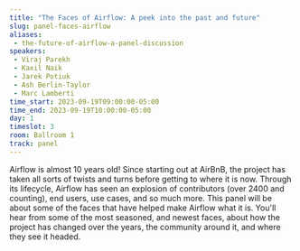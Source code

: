 ```yaml
---
title: "The Faces of Airflow: A peek into the past and future"
slug: panel-faces-airflow
aliases:
 - the-future-of-airflow-a-panel-discussion
speakers:
 - Viraj Parekh
 - Kaxil Naik
 - Jarek Potiuk
 - Ash Berlin-Taylor
 - Marc Lamberti
time_start: 2023-09-19T09:00:00-05:00
time_end: 2023-09-19T10:00:00-05:00
day: 1
timeslot: 3
room: Ballroom 1
track: panel
---
```


Airflow is almost 10 years old! Since starting out at AirBnB, the project has taken all sorts of twists and turns before getting to where it is now. Through its lifecycle, Airflow has seen an explosion of contributors (over 2400 and counting), end users, use cases, and so much more. This panel will be about some of the faces that have helped make Airflow what it is. You'll hear from some of the most seasoned, and newest faces, about how the project has changed over the years, the community around it, and where they see it headed.
